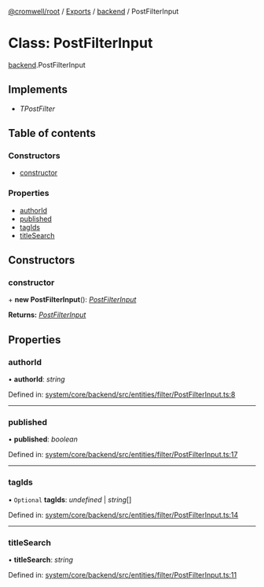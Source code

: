 [@cromwell/root](../README.md) / [Exports](../modules.md) / [backend](../modules/backend.md) / PostFilterInput

# Class: PostFilterInput

[backend](../modules/backend.md).PostFilterInput

## Implements

* *TPostFilter*

## Table of contents

### Constructors

- [constructor](backend.postfilterinput.md#constructor)

### Properties

- [authorId](backend.postfilterinput.md#authorid)
- [published](backend.postfilterinput.md#published)
- [tagIds](backend.postfilterinput.md#tagids)
- [titleSearch](backend.postfilterinput.md#titlesearch)

## Constructors

### constructor

\+ **new PostFilterInput**(): [*PostFilterInput*](backend.postfilterinput.md)

**Returns:** [*PostFilterInput*](backend.postfilterinput.md)

## Properties

### authorId

• **authorId**: *string*

Defined in: [system/core/backend/src/entities/filter/PostFilterInput.ts:8](https://github.com/CromwellCMS/Cromwell/blob/8568c07/system/core/backend/src/entities/filter/PostFilterInput.ts#L8)

___

### published

• **published**: *boolean*

Defined in: [system/core/backend/src/entities/filter/PostFilterInput.ts:17](https://github.com/CromwellCMS/Cromwell/blob/8568c07/system/core/backend/src/entities/filter/PostFilterInput.ts#L17)

___

### tagIds

• `Optional` **tagIds**: *undefined* \| *string*[]

Defined in: [system/core/backend/src/entities/filter/PostFilterInput.ts:14](https://github.com/CromwellCMS/Cromwell/blob/8568c07/system/core/backend/src/entities/filter/PostFilterInput.ts#L14)

___

### titleSearch

• **titleSearch**: *string*

Defined in: [system/core/backend/src/entities/filter/PostFilterInput.ts:11](https://github.com/CromwellCMS/Cromwell/blob/8568c07/system/core/backend/src/entities/filter/PostFilterInput.ts#L11)
